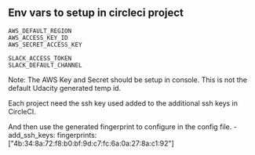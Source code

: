 ## Env vars to setup in circleci project
```
AWS_DEFAULT_REGION
AWS_ACCESS_KEY_ID
AWS_SECRET_ACCESS_KEY

SLACK_ACCESS_TOKEN
SLACK_DEFAULT_CHANNEL
```
Note: The AWS Key and Secret should be setup in console. This is not the default Udacity generated temp id.


Each project need the ssh key used added to the additional ssh keys in CircleCI.

And then use the generated fingerprint to configure in the config file.
      - add_ssh_keys:
          fingerprints: ["4b:34:8a:72:f8:b0:bf:9d:c7:fc:6a:0a:27:8a:c1:92"]

